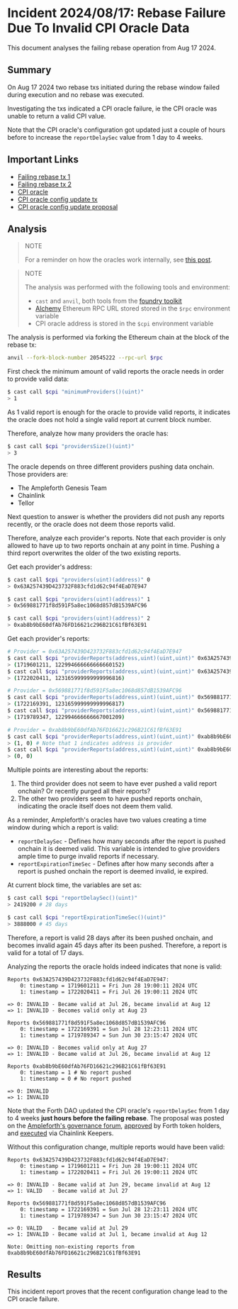 # Incident 2024/08/17: Rebase Failure Due To Invalid CPI Oracle Data

This document analyses the failing rebase operation from Aug 17 2024.

## Summary

On Aug 17 2024 two rebase txs initiated during the rebase window failed during execution and no rebase was executed.

Investigating the txs indicated a CPI oracle failure, ie the CPI oracle was unable to return a valid CPI value.

Note that the CPI oracle's configuration got updated just a couple of hours before to increase the `reportDelaySec` value from 1 day to 4 weeks.

## Important Links

- [Failing rebase tx 1](https://dashboard.tenderly.co/tx/mainnet/0x065d82e2441cf18487565f3525fe4c275411d194a7284a0804d4f097ea07cca7?trace=0.1.2.16)
- [Failing rebase tx 2](https://dashboard.tenderly.co/tx/mainnet/0x74a66b2436a94dd5611d41e55e1aa3d0c67878bc053dc65e2607ec62d36df308)
- [CPI oracle](https://etherscan.io/address/0x2A18bfb505b49AED12F19F271cC1183F98ff4f71)
- [CPI oracle config update tx](https://dashboard.tenderly.co/tx/mainnet/0x3899b875b42db1538bbd48228a1893eba72eadd3f2594063c79c7716fc8cdc70)
- [CPI oracle config update proposal](https://forum.ampleforth.org/t/proposal-to-increase-security-delay-for-pce-cpi-oracle-from-one-day-to-4-weeks/762)

## Analysis

> NOTE
>
> For a reminder on how the oracles work internally, see [this post](https://forum.ampleforth.org/t/technical-implementation-of-the-rebase-operation/578#h-3-the-monetarypolicy-fetches-the-target-and-market-rate-from-the-oracles-5).

> NOTE
>
> The analysis was performed with the following tools and environment:
> - `cast` and `anvil`, both tools from the [foundry toolkit](https://getfoundry.sh/)
> - [Alchemy](https://www.alchemy.com/) Ethereum RPC URL stored stored in the `$rpc` environment variable
> - CPI oracle address is stored in the `$cpi` environment variable

The analysis is performed via forking the Ethereum chain at the block of the rebase tx:
```bash
anvil --fork-block-number 20545222 --rpc-url $rpc
```

First check the minimum amount of valid reports the oracle needs in order to provide valid data:
```bash
$ cast call $cpi "minimumProviders()(uint)"
> 1
```

As 1 valid report is enough for the oracle to provide valid reports, it indicates the oracle does not hold a single valid report at current block number.

Therefore, analyze how many providers the oracle has:
```bash
$ cast call $cpi "providersSize()(uint)"
> 3
```

The oracle depends on three different providers pushing data onchain. Those providers are:
- The Ampleforth Genesis Team
- Chainlink
- Tellor

Next question to answer is whether the providers did not push any reports recently, or the oracle does not deem those reports valid.

Therefore, analyze each provider's reports. Note that each provider is only allowed to have up to two reports onchain at any point in time. Pushing a third report overwrites the older of the two existing reports.

Get each provider's address:
```bash
$ cast call $cpi "providers(uint)(address)" 0
> 0x63A257439D423732F883cfd1d62c94f4EaD7E947

$ cast call $cpi "providers(uint)(address)" 1
> 0x569881771f8d591F5a8ec1068d857dB1539AFC96

$ cast call $cpi "providers(uint)(address)" 2
> 0xab8b9bE60dfAb76FD16621c296B21C61fBf63E91
```

Get each provider's reports:
```bash
# Provider = 0x63A257439D423732F883cfd1d62c94f4EaD7E947
$ cast call $cpi "providerReports(address,uint)(uint,uint)" 0x63A257439D423732F883cfd1d62c94f4EaD7E947 0
> (1719601211, 122994666666666660152)
$ cast call $cpi "providerReports(address,uint)(uint,uint)" 0x63A257439D423732F883cfd1d62c94f4EaD7E947 1
> (1722020411, 123165999999999996816)

# Provider = 0x569881771f8d591F5a8ec1068d857dB1539AFC96
$ cast call $cpi "providerReports(address,uint)(uint,uint)" 0x569881771f8d591F5a8ec1068d857dB1539AFC96 0
> (1722169391, 123165999999999996817)
$ cast call $cpi "providerReports(address,uint)(uint,uint)" 0x569881771f8d591F5a8ec1068d857dB1539AFC96 1
> (1719789347, 122994666666667001209)

# Provider = 0xab8b9bE60dfAb76FD16621c296B21C61fBf63E91
$ cast call $cpi "providerReports(address,uint)(uint,uint)" 0xab8b9bE60dfAb76FD16621c296B21C61fBf63E91 0
> (1, 0) # Note that 1 indicates address is provider
$ cast call $cpi "providerReports(address,uint)(uint,uint)" 0xab8b9bE60dfAb76FD16621c296B21C61fBf63E91 1
> (0, 0)
```

Multiple points are interesting about the reports:
1. The third provider does not seem to have ever pushed a valid report onchain? Or recently purged all their reports?
2. The other two providers seem to have pushed reports onchain, indicating the oracle itself does not deem them valid.

As a reminder, Ampleforth's oracles have two values creating a time window during which a report is valid:
- `reportDelaySec` - Defines how many seconds after the report is pushed onchain it is deemed valid. This variable is intended to give providers ample time to purge invalid reports if necessary.
- `reportExpirationTimeSec` - Defines after how many seconds after a report is pushed onchain the report is deemed invalid, ie expired.

At current block time, the variables are set as:
```bash
$ cast call $cpi "reportDelaySec()(uint)"
> 2419200 # 28 days

$ cast call $cpi "reportExpirationTimeSec()(uint)"
> 3888000 # 45 days
```

Therefore, a report is valid 28 days after its been pushed onchain, and becomes invalid again 45 days after its been pushed. Therefore, a report is valid for a total of 17 days.

Analyzing the reports the oracle holds indeed indicates that none is valid:
```
Reports 0x63A257439D423732F883cfd1d62c94f4EaD7E947:
    0: timestamp = 1719601211 = Fri Jun 28 19:00:11 2024 UTC
    1: timestamp = 1722020411 = Fri Jul 26 19:00:11 2024 UTC

=> 0: INVALID - Became valid at Jul 26, became invalid at Aug 12
=> 1: INVALID - Becomes valid only at Aug 23

Reports 0x569881771f8d591F5a8ec1068d857dB1539AFC96
    0: timestamp = 1722169391 = Sun Jul 28 12:23:11 2024 UTC
    1: timestamp = 1719789347 = Sun Jun 30 23:15:47 2024 UTC

=> 0: INVALID - Becomes valid only at Aug 27
=> 1: INVALID - Became valid at Jul 26, became invalid at Aug 12

Reports 0xab8b9bE60dfAb76FD16621c296B21C61fBf63E91
    0: timestamp = 1 # No report pushed
    1: timestamp = 0 # No report pushed

=> 0: INVALID
=> 1: INVALID
```

Note that the Forth DAO updated the CPI oracle's `reportDelaySec` from 1 day to 4 weeks __just hours before the failing rebase__. The proposal was posted on the [Ampleforth's governance forum](https://forum.ampleforth.org/t/proposal-to-increase-security-delay-for-pce-cpi-oracle-from-one-day-to-4-weeks/762), [approved](https://www.tally.xyz/gov/ampleforth/proposal/30) by Forth token holders, and [executed](https://dashboard.tenderly.co/tx/mainnet/0x3899b875b42db1538bbd48228a1893eba72eadd3f2594063c79c7716fc8cdc70?trace=0.2.7.0.1.0.1.18.7) via Chainlink Keepers.

Without this configuration change, multiple reports would have been valid:
```
Reports 0x63A257439D423732F883cfd1d62c94f4EaD7E947:
    0: timestamp = 1719601211 = Fri Jun 28 19:00:11 2024 UTC
    1: timestamp = 1722020411 = Fri Jul 26 19:00:11 2024 UTC

=> 0: INVALID - Became valid at Jun 29, became invalid at Aug 12
=> 1: VALID   - Became valid at Jul 27

Reports 0x569881771f8d591F5a8ec1068d857dB1539AFC96
    0: timestamp = 1722169391 = Sun Jul 28 12:23:11 2024 UTC
    1: timestamp = 1719789347 = Sun Jun 30 23:15:47 2024 UTC

=> 0: VALID   - Became valid at Jul 29
=> 1: INVALID - Became valid at Jul 1, became invalid at Aug 12

Note: Omitting non-existing reports from 0xab8b9bE60dfAb76FD16621c296B21C61fBf63E91
```

## Results

This incident report proves that the recent configuration change lead to the CPI oracle failure.
